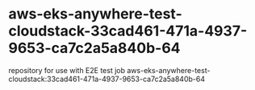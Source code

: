 # aws-eks-anywhere-test-cloudstack-33cad461-471a-4937-9653-ca7c2a5a840b-64
repository for use with E2E test job aws-eks-anywhere-test-cloudstack:33cad461-471a-4937-9653-ca7c2a5a840b-64
